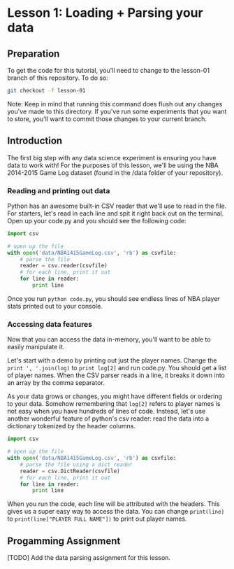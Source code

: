 # Lesson 1: Loading + Parsing your data

## Preparation
To get the code for this tutorial, you'll need to change to the lesson-01 branch of this repository. To do so:
```bash
git checkout -f lesson-01
```

Note: Keep in mind that running this command does flush out any changes you've made to this directory. If you've run some experiments that you want to store, you'll want to commit those changes to your current branch.

## Introduction
The first big step with any data science experiment is ensuring you have data to work with! For the purposes of this lesson, we'll be using the NBA 2014-2015 Game Log dataset (found in the /data folder of your repository).


### Reading and printing out data
Python has an awesome built-in CSV reader that we'll use to read in the file. For starters, let's read in each line and spit it right back out on the terminal. Open up your code.py and you should see the following code:

```python
import csv

# open up the file
with open('data/NBA1415GameLog.csv', 'rb') as csvfile:
	# parse the file	
	reader = csv.reader(csvfile)
	# for each line, print it out
	for line in reader:
		print line
```

Once you run `python code.py`, you should see endless lines of NBA player stats printed out to your console.

### Accessing data features
Now that you can access the data in-memory, you'll want to be able to easily manipulate it. 

Let's start with a demo by printing out just the player names. Change the `print ', '.join(log)` to `print log[2]` and run code.py. You should get a list of player names. When the CSV parser reads in a line, it breaks it down into an array by the comma separator.

As your data grows or changes, you might have different fields or ordering to your data. Somehow remembering that `log[2]` refers to player names is not easy when you have hundreds of lines of code. Instead, let's use another wonderful feature of python's csv reader: read the data into a dictionary tokenized by the header columns.

```python
import csv

# open up the file
with open('data/NBA1415GameLog.csv', 'rb') as csvfile:
	# parse the file using a dict reader
	reader = csv.DictReader(csvfile)
	# for each line, print it out
	for line in reader:
		print line
```

When you run the code, each line will be attributed with the headers. This gives us a super easy way to access the data. You can change `print(line)` to `print(line["PLAYER FULL NAME"])` to print out player names.

## Progamming Assignment
[TODO] Add the data parsing assignment for this lesson.
